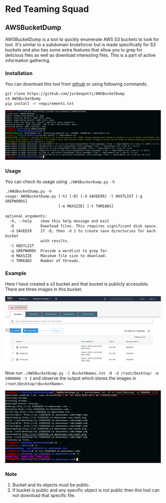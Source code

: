 # Red Teaming Squad


## AWSBucketDump


AWSBucketDump is a tool to quickly enumerate AWS S3 buckets to look for loot. It's similar to a subdomain bruteforcer but is made specifically for S3 buckets and also has some extra features that allow you to grep for delicious files as well as download interesting files. This is a part of active information gathering.


### Installation

You can download this tool from [github](https://github.com/jordanpotti/AWSBucketDump) or using following commands.


```
git clone https://github.com/jordanpotti/AWSBucketDump
cd AWSBucketDump
pip install -r requirements.txt
```

<kbd>![](AWSBucketDump/1.png)</kbd>


### Usage

You can check its usage using ```./AWSBuckerDump.py -h```

```
./AWSBucketDump.py -h
usage: AWSBucketDump.py [-h] [-D] [-d SAVEDIR] -l HOSTLIST [-g GREPWORDS]
                        [-m MAXSIZE] [-t THREADS]

optional arguments:
  -h, --help    show this help message and exit
  -D            Download files. This requires significant disk space.
  -d SAVEDIR    If -D, then -d 1 to create save directories for each bucket
                with results.
  -l HOSTLIST
  -g GREPWORDS  Provide a wordlist to grep for.
  -m MAXSIZE    Maximum file size to download.
  -t THREADS    Number of threads.
```

### Example

Here I have created a s3 bucket and that bucket is publicly accessible. There are three images in this bucket.

<kbd>![](AWSBucketDump/2.png)</kbd>

Now run ```./AWSBucketDump.py -l BucketNames.txt -D -d /root/Desktop/ -m 5000000 -t 2``` and observe the output which stores the images in ```/root/Desktop/<BucketName>```.

<kbd>![](AWSBucketDump/3.png)</kbd>

### Note

1. Bucket and its objects must be public.
2. If bucket is public and any specific object is not public then this tool can not download that specific file.
